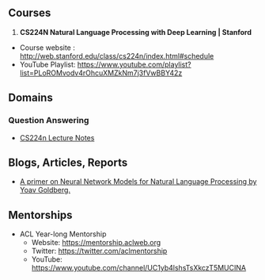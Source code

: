## Courses
1. **CS224N Natural Language Processing with Deep Learning | Stanford**
  - Course website  : http://web.stanford.edu/class/cs224n/index.html#schedule
  - YouTube Playlist: https://www.youtube.com/playlist?list=PLoROMvodv4rOhcuXMZkNm7j3fVwBBY42z
## Domains
### Question Answering
- [CS224n Lecture Notes](https://web.stanford.edu/class/archive/cs/cs224n/cs224n.1204/readings/cs224n-2019-notes07-QA.pdf)
## Blogs, Articles, Reports
- [A primer on Neural Network Models for Natural Language Processing by Yoav Goldberg.](https://u.cs.biu.ac.il/~yogo/nnlp.pdf)
## Mentorships
- ACL Year-long Mentorship
  - Website: https://mentorship.aclweb.org
  - Twitter: https://twitter.com/aclmentorship
  - YouTube: https://www.youtube.com/channel/UC1yb4lshsTsXkczT5MUCINA
